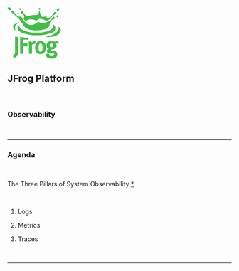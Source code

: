 [<img src="images/Jfrog_Green_RGB.png" alt="JFrog" style="width:120px;background-color:transparent;border:none;" />](https://jfrog.com)


## JFrog Platform 

<br/>

### Observability

<br/>

---

### Agenda

<br/>

The Three Pillars of System Observability [*](https://iamondemand.com/blog/the-3-pillars-of-system-observability-logs-metrics-and-tracing/)

<br/>

1. Logs

2. Metrics

3. Traces

<br/>

---

